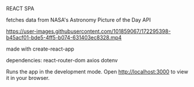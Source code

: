 
REACT SPA

fetches data from NASA's Astronomy Picture of the Day API

https://user-images.githubusercontent.com/101859067/172295398-b45acf01-bde5-4ff5-b074-631403ec8328.mp4


made with create-react-app

dependencies:
react-router-dom
axios
dotenv

Runs the app in the development mode.
Open [http://localhost:3000](http://localhost:3000) to view it in your browser.

